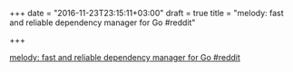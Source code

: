 +++
date = "2016-11-23T23:15:11+03:00"
draft = true
title = "melody: fast and reliable dependency manager for Go  #reddit"

+++

<p><a href="https://t.co/gw7nHqaY95">melody: fast and reliable dependency manager for Go  #reddit</a></p>

